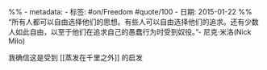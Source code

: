 %% - metadata:
	- 标签: #on/Freedom #quote/100 
	- 日期: 2015-01-22 %%
“所有人都可以自由选择他们的思想。有些人可以自由选择他们的追求。还有少数人如此自由，以至于他们在追求自己的愚蠢行为时受到奴役。”- 尼克·米洛(Nick Milo)

我确信这是受到 [[蒸发在千里之外]] 的启发